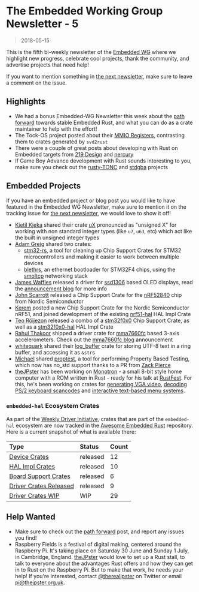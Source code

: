 # The Embedded Working Group Newsletter - 5

> 2018-05-15

This is the fifth bi-weekly newsletter of the [Embedded WG] where we highlight new progress, celebrate cool projects, thank the community, and advertise projects that need help!

If you want to mention something in [the next newsletter], make sure to leave a comment on the issue.

[the next newsletter]: https://github.com/rust-lang-nursery/embedded-wg/issues/98
[Embedded WG]: https://github.com/rust-lang-nursery/embedded-wg

## Highlights

* We had a bonus Embedded-WG Newsletter this week about the [path forward] towards stable Embedded Rust, and what you can do as a crate maintainer to help with the effort!
* The Tock-OS project posted about their [MMIO Registers], contrasting them to crates generated by `svd2rust`
* There were a couple of great posts about developing with Rust on Embedded targets from [219 Design] and [nercury]
* If Game Boy Advance development with Rust sounds interesting to you, make sure you check out the [rusty-TONC] and [stdgba] projects

[path forward]: https://users.rust-lang.org/t/cortex-m-library-development-now-possible-on-beta-and-the-path-towards-stable-embedded-rust/17420
[MMIO Registers]: https://www.tockos.org/blog/2018/mmio-registers/

[219 Design]: https://www.219design.com/rust-on-the-stmicro-nucleo/
[nercury]: https://nercury.github.io/rust/embedded/experiments/2018/04/29/rust-embedded-01-discovery-vl-flipping-bits.html

[rusty-TONC]: https://github.com/tbelaire/rusty-TONC
[stdgba]: https://github.com/jkarns275/stdgba

## Embedded Projects

If you have an embedded project or blog post you would like to have featured in the Embedded WG Newsletter, make sure to mention it on the tracking issue for [the next newsletter], we would love to show it off!

* [Kjetil Kjeka] shared their crate [uX] pronounced as "unsigned X" for working with non standard integer types (like `u7`, `u63`, etc) which act like the built in unsigned integer types
* [Adam Greig] shared two crates:
    * [stm32-rs], a tool for cleaning up Chip Support Crates for STM32 microcontrollers and making it easier to work between multiple devices
    * [blethrs], an ethernet bootloader for STM32F4 chips, using the [smoltcp] networking stack
* [James Waffles] released a driver for [ssd1306] based OLED displays, read the [announcement blog] for more info
* [John Scarrott] released a Chip Support Crate for the [nRF52840] chip from Nordic Semiconductor
* [Kerem] posted a new Chip Support Crate for the Nordic Semiconductor nRF51, and joined development of the existing [nrf51-hal] HAL Impl Crate
* [Teo Röijezon] released a combo of a [stm32f0x0] Chip Support Crate, as well as a [stm32f0x0-hal] HAL Impl Crate
* [Rahul Thakoor] shipped a driver crate for [mma7660fc] based 3-axis accelerometers. Check out the [mma7660fc blog] announcement
* [whitequark] shared their [log_buffer] crate for storing UTF-8 text in a ring buffer, and accessing it as `&str`s
* [Michael] shared [proptest], a tool for performing Property Based Testing, which now has no_std support thanks to a PR from [Zack Pierce]
* [theJPster] has been working on [Monotron] - a small 8-bit style home computer with a ROM written in Rust - ready for his talk at [RustFest]. For this, he's been working on crates for [generating VGA video], [decoding PS/2 keyboard scancodes] and [interactive text-based menu systems].

[Kjetil Kjeka]: https://github.com/kjetilkjeka
[uX]: https://crates.io/crates/ux

[Adam Greig]: https://github.com/adamgreig
[stm32-rs]: https://github.com/adamgreig/stm32-rs
[blethrs]: https://github.com/AirborneEngineering/blethrs
[smoltcp]: https://github.com/m-labs/smoltcp

[James Waffles]: https://github.com/jamwaffles
[ssd1306]: https://crates.io/crates/ssd1306
[announcement blog]: https://wapl.es/electronics/rust/2018/04/30/ssd1306-driver.html

[John Scarrott]: https://github.com/jscarrott
[nRF52840]: https://crates.io/crates/nrf52840

[Kerem]: https://github.com/krk
[nrf51-hal]: https://crates.io/crates/nrf51-hal

[Teo Röijezon]: https://github.com/teozkr
[stm32f0x0]: https://crates.io/crates/stm32f0x0
[stm32f0x0-hal]: https://crates.io/crates/stm32f0x0-hal

[Rahul Thakoor]: https://github.com/rahul-thakoor
[mma7660fc]: https://crates.io/crates/mma7660fc
[mma7660fc blog]: https://rahul-thakoor.github.io/an-i2c-rust-driver-for-mma7660fc-based-3-axis-digital-accelerometer/

[whitequark]: https://github.com/whitequark
[log_buffer]: https://github.com/whitequark/rust-log_buffer

[Michael]: https://github.com/memoryruins
[proptest]: https://github.com/AltSysrq/proptest
[Zack Pierce]: https://github.com/ZackPierce

[theJPster]: https://github.com/thejpster
[Monotron]: https://github.com/thejpster/monotron
[RustFest]: https://paris.rustfest.eu/
[generating VGA video]: https://github.com/thejpster/vga-framebuffer-rs
[decoding PS/2 keyboard scancodes]: https://github.com/thejpster/pc-keyboard
[interactive text-based menu systems]: https://github.com/thejpster/menu


### `embedded-hal` Ecosystem Crates

As part of the [Weekly Driver Initiative], crates that are part of the `embedded-hal` ecosystem are now tracked in the [Awesome Embedded Rust] repository. Here is a current snapshot of what is available there:

| Type                      | Status    | Count |
| :---                      | :-----    | :---- |
| [Device Crates]           | released  | 12    |
| [HAL Impl Crates]         | released  | 10    |
| [Board Support Crates]    | released  | 6     |
| [Driver Crates Released]  | released  | 9     |
| [Driver Crates WIP]       | WIP       | 29    |

[Awesome Embedded Rust]: https://github.com/rust-embedded/awesome-embedded-rust
[Weekly Driver Initiative]: https://github.com/rust-lang-nursery/embedded-wg/issues/39
[Device Crates]: https://github.com/rust-embedded/awesome-embedded-rust#device-crates
[HAL Impl Crates]: https://github.com/rust-embedded/awesome-embedded-rust#hal-implementation-crates
[Board Support Crates]: https://github.com/rust-embedded/awesome-embedded-rust#board-support-crates
[Driver Crates Released]: https://github.com/rust-embedded/awesome-embedded-rust#driver-crates
[Driver Crates WIP]: https://github.com/rust-embedded/awesome-embedded-rust#wip

## Help Wanted

* Make sure to check out the [path forward] post, and report any issues you find!
* Raspberry Fields is a festival of digital making, centered around the Raspberry Pi. It's taking place on Saturday 30 June and Sunday 1 July, in Cambridge, England. [theJPster] would love to set up a Rust stall, to talk to everyone about the advantages Rust offers and how they can get in to Rust on the Raspberry Pi. But to make that work, he needs your help! If you're interested, contact [@therealjpster] on Twitter or email <pi@thejpster.org.uk>.

[@therealjpster]: https://twitter.com/therealjpster
